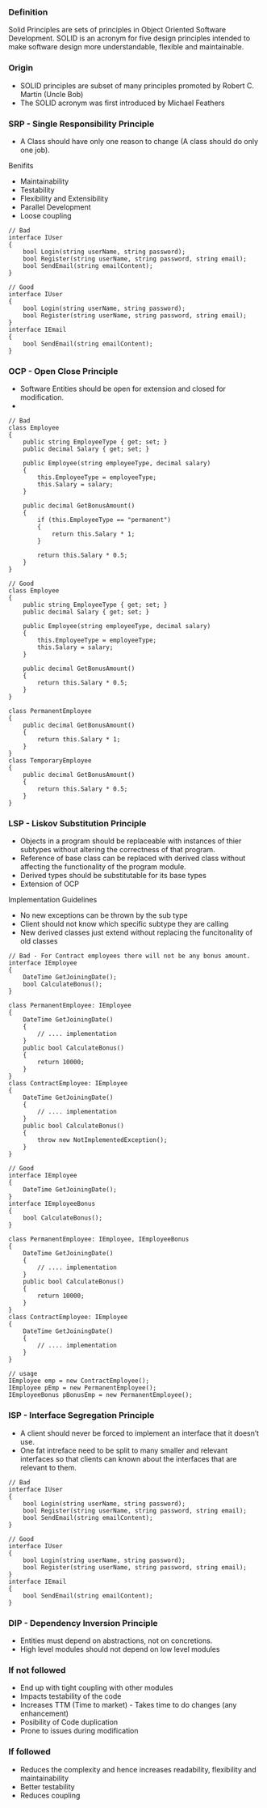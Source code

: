 ### Definition
Solid Principles are sets of principles in Object Oriented Software Development. SOLID is an acronym for five design principles intended to make software design more understandable, flexible and maintainable.

### Origin
- SOLID principles are subset of many principles promoted by Robert C. Martin (Uncle Bob)
- The SOLID acronym was first introduced by Michael Feathers

### SRP - Single Responsibility Principle
- A Class should have only one reason to change (A class should do only one job).

Benifits
- Maintainability
- Testability
- Flexibility and Extensibility
- Parallel Development
- Loose coupling

```
// Bad
interface IUser
{
    bool Login(string userName, string password);
    bool Register(string userName, string password, string email);
    bool SendEmail(string emailContent);
}

// Good
interface IUser
{
    bool Login(string userName, string password);
    bool Register(string userName, string password, string email);
}
interface IEmail
{
    bool SendEmail(string emailContent);
}
```

### OCP - Open Close Principle
- Software Entities should be open for extension and closed for modification.
- 
```
// Bad  
class Employee
{
    public string EmployeeType { get; set; }
    public decimal Salary { get; set; }
    
    public Employee(string employeeType, decimal salary)
    {
        this.EmployeeType = employeeType;
        this.Salary = salary;
    }

    public decimal GetBonusAmount()
    {
        if (this.EmployeeType == "permanent")
        {
            return this.Salary * 1;
        }
        
        return this.Salary * 0.5;
    }
}

// Good  
class Employee
{
    public string EmployeeType { get; set; }
    public decimal Salary { get; set; }
    
    public Employee(string employeeType, decimal salary)
    {
        this.EmployeeType = employeeType;
        this.Salary = salary;
    }

    public decimal GetBonusAmount()
    {
        return this.Salary * 0.5;
    }
}

class PermanentEmployee
{
    public decimal GetBonusAmount()
    {
        return this.Salary * 1;
    }
}
class TemporaryEmployee
{
    public decimal GetBonusAmount()
    {
        return this.Salary * 0.5;
    }
}
```

### LSP - Liskov Substitution Principle
- Objects in a program should be replaceable with instances of thier subtypes without altering the correctness of that program.
- Reference of base class can be replaced with derived class without affecting the functionality of the program module.
- Derived types should be substitutable for its base types
- Extension of OCP

Implementation Guidelines
- No new exceptions can be thrown by the sub type
- Client should not know which specific subtype they are calling
- New derived classes just extend without replacing the funcitonality of old classes

```
// Bad - For Contract employees there will not be any bonus amount.
interface IEmployee
{
    DateTime GetJoiningDate();
    bool CalculateBonus();
}

class PermanentEmployee: IEmployee
{
    DateTime GetJoiningDate()
    {
        // .... implementation
    }
    public bool CalculateBonus()
    {
        return 10000;
    }
}
class ContractEmployee: IEmployee
{
    DateTime GetJoiningDate()
    {
        // .... implementation
    }
    public bool CalculateBonus()
    {
        throw new NotImplementedException();
    }
}

// Good
interface IEmployee
{
    DateTime GetJoiningDate();   
}
interface IEmployeeBonus
{
    bool CalculateBonus();
}

class PermanentEmployee: IEmployee, IEmployeeBonus
{
    DateTime GetJoiningDate()
    {
        // .... implementation
    }
    public bool CalculateBonus()
    {
        return 10000;
    }
}
class ContractEmployee: IEmployee
{
    DateTime GetJoiningDate()
    {
        // .... implementation
    }
}

// usage
IEmployee emp = new ContractEmployee();
IEmployee pEmp = new PermanentEmployee();
IEmployeeBonus pBonusEmp = new PermanentEmployee();
```

### ISP - Interface Segregation Principle
- A client should never be forced to implement an interface that it doesn’t use.
- One fat intreface need to be split to many smaller and relevant interfaces so that clients can known about the interfaces that are relevant to them.

```
// Bad
interface IUser
{
    bool Login(string userName, string password);
    bool Register(string userName, string password, string email);
    bool SendEmail(string emailContent);
}

// Good
interface IUser
{
    bool Login(string userName, string password);
    bool Register(string userName, string password, string email);
}
interface IEmail
{
    bool SendEmail(string emailContent);
}
```

### DIP - Dependency Inversion Principle
- Entities must depend on abstractions, not on concretions.
- High level modules should not depend on low level modules


### If not followed
- End up with tight coupling with other modules
- Impacts testability of the code
- Increases TTM (Time to market) - Takes time to do changes (any enhancement)
- Posibility of Code duplication
- Prone to issues during modification

### If followed
- Reduces the complexity and hence increases readability, flexibility and maintainability
- Better testability
- Reduces coupling
